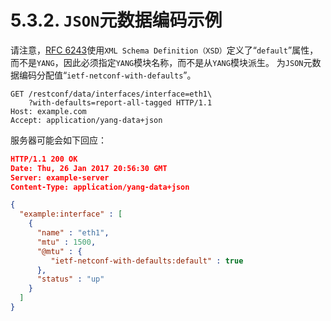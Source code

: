 # 5.3.2. `JSON`元数据编码示例

请注意，[RFC 6243](https://tools.ietf.org/html/rfc6243)使用`XML Schema Definition（XSD）`定义了“`default`”属性，而不是`YANG`，因此必须指定`YANG`模块名称，而不是从`YANG`模块派生。 为`JSON`元数据编码分配值“`ietf-netconf-with-defaults`”。

```
GET /restconf/data/interfaces/interface=eth1\
    ?with-defaults=report-all-tagged HTTP/1.1
Host: example.com
Accept: application/yang-data+json
```

服务器可能会如下回应：

```JSON
HTTP/1.1 200 OK
Date: Thu, 26 Jan 2017 20:56:30 GMT
Server: example-server
Content-Type: application/yang-data+json

{
  "example:interface" : [
    {
      "name" : "eth1",
      "mtu" : 1500,
      "@mtu" : {
         "ietf-netconf-with-defaults:default" : true
      },
      "status" : "up"
    }
  ]
}
```

